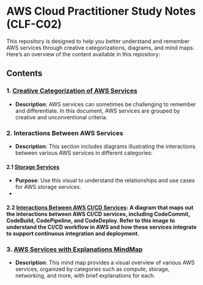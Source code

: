 # AWS Cloud Practitioner Study Notes (CLF-C02)

This repository is designed to help you better understand and remember AWS services through creative categorizations, diagrams, and mind maps. Here’s an overview of the content available in this repository:

## Contents

### 1. [Creative Categorization of AWS Services](Creative%20AWS%20Services%20Categorization.md)
   - **Description**: AWS services can sometimes be challenging to remember and differentiate. In this document, AWS services are grouped by creative and unconventional criteria.

### 2. **Interactions Between AWS Services**
   - **Description**: This section includes diagrams illustrating the interactions between various AWS services in different categories:

   #### 2.1 [Storage Services](Interactions%20Between%20AWS%20Storage%20Services.png)
   - **Purpose**: Use this visual to understand the relationships and use cases for AWS storage services.
   - 
   #### 2.2 [Interactions Between AWS CI/CD Services](Interactions%20Between%20AWS%20CI_CD%20Services.png): A diagram that maps out the interactions between AWS CI/CD services, including CodeCommit, CodeBuild, CodePipeline, and CodeDeploy. Refer to this image to understand the CI/CD workflow in AWS and how these services integrate to support continuous integration and deployment.

### 3. [AWS Services with Explanations MindMap](AWS%20Services%20with%20Explanations%20MindMap.png)
   - **Description**: This mind map provides a visual overview of various AWS services, organized by categories such as compute, storage, networking, and more, with brief explanations for each.
